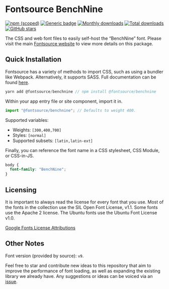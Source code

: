 # Fontsource BenchNine

[![npm (scoped)](https://img.shields.io/npm/v/@fontsource/benchnine?color=brightgreen)](https://www.npmjs.com/package/@fontsource/benchnine) [![Generic badge](https://img.shields.io/badge/fontsource-passing-brightgreen)](https://github.com/fontsource/fontsource) [![Monthly downloads](https://badgen.net/npm/dm/@fontsource/benchnine)](https://github.com/fontsource/fontsource) [![Total downloads](https://badgen.net/npm/dt/@fontsource/benchnine)](https://github.com/fontsource/fontsource) [![GitHub stars](https://img.shields.io/github/stars/fontsource/fontsource.svg?style=social&label=Star)](https://github.com/fontsource/fontsource/stargazers)

The CSS and web font files to easily self-host the “BenchNine” font. Please visit the main [Fontsource website](https://fontsource.org/fonts/benchnine) to view more details on this package.

## Quick Installation

Fontsource has a variety of methods to import CSS, such as using a bundler like Webpack. Alternatively, it supports SASS. Full documentation can be found [here](https://fontsource.org/docs/introduction).

```javascript
yarn add @fontsource/benchnine // npm install @fontsource/benchnine
```

Within your app entry file or site component, import it in.

```javascript
import "@fontsource/benchnine"; // Defaults to weight 400.
```

Supported variables:

- Weights: `[300,400,700]`
- Styles: `[normal]`
- Supported subsets: `[latin,latin-ext]`

Finally, you can reference the font name in a CSS stylesheet, CSS Module, or CSS-in-JS.

```css
body {
  font-family: "BenchNine";
}
```

## Licensing

It is important to always read the license for every font that you use.
Most of the fonts in the collection use the SIL Open Font License, v1.1. Some fonts use the Apache 2 license. The Ubuntu fonts use the Ubuntu Font License v1.0.

[Google Fonts License Attributions](https://fonts.google.com/attribution)

## Other Notes

Font version (provided by source): `v9`.

Feel free to star and contribute new ideas to this repository that aim to improve the performance of font loading, as well as expanding the existing library we already have. Any suggestions or ideas can be voiced via an [issue](https://github.com/fontsource/fontsource/issues).
